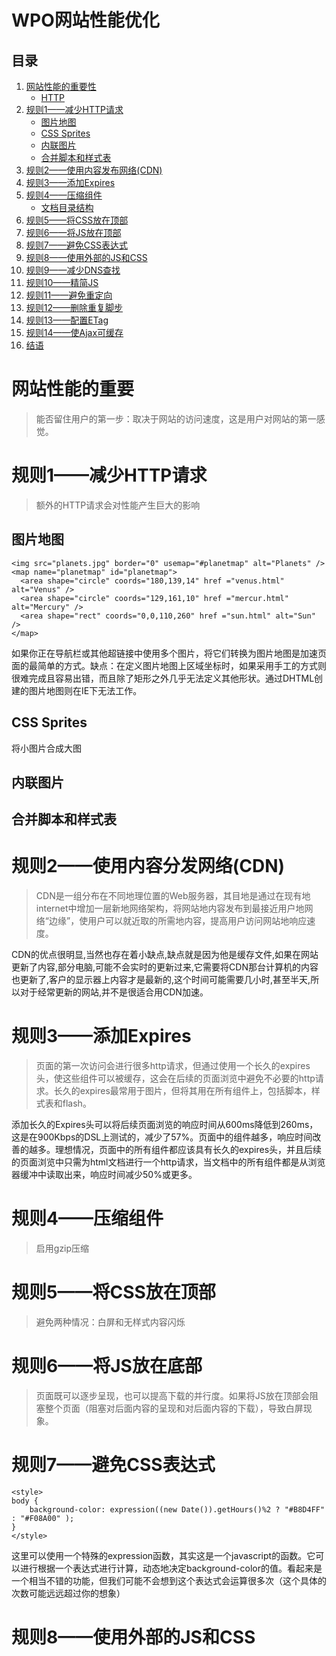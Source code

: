 # WPO网站性能优化

## 目录

1. [网站性能的重要性](#a)
	* [HTTP](#a1)
2. [规则1——减少HTTP请求](#b)
 	* [图片地图](#b1)
 	* [CSS Sprites](#b2)
 	* [内联图片](#b3)
 	* [合并脚本和样式表](#b4)
3. [规则2——使用内容发布网络(CDN) ](#c)
4. [规则3——添加Expires ](#d)
5. [规则4——压缩组件](#e)
	* [文档目录结构](#e1)
6. [规则5——将CSS放在顶部](#f)
7. [规则6——将JS放在顶部](#g)
8. [规则7——避免CSS表达式](#h)
9. [规则8——使用外部的JS和CSS](#i)
10. [规则9——减少DNS查找](#j)
11. [规则10——精简JS](#k)
12. [规则11——避免重定向](#l)
13. [规则12——删除重复脚步](#m)
14. [规则13——配置ETag](#n)
15. [规则14——使Ajax可缓存](#o)
16. [结语](#end)

<a name="a"></a>
# 网站性能的重要
> 能否留住用户的第一步：取决于网站的访问速度，这是用户对网站的第一感觉。

<a name="b"></a>
# 规则1——减少HTTP请求
> 额外的HTTP请求会对性能产生巨大的影响
<a name="b1"></a>
## 图片地图

	<img src="planets.jpg" border="0" usemap="#planetmap" alt="Planets" />
	<map name="planetmap" id="planetmap">
	  <area shape="circle" coords="180,139,14" href ="venus.html" alt="Venus" />
	  <area shape="circle" coords="129,161,10" href ="mercur.html" alt="Mercury" />
	  <area shape="rect" coords="0,0,110,260" href ="sun.html" alt="Sun" />
	</map>

如果你正在导航栏或其他超链接中使用多个图片，将它们转换为图片地图是加速页面的最简单的方式。缺点：在定义图片地图上区域坐标时，如果采用手工的方式则很难完成且容易出错，而且除了矩形之外几乎无法定义其他形状。通过DHTML创建的图片地图则在IE下无法工作。

<a name="b2"></a>
## CSS Sprites
将小图片合成大图

<a name="b3"></a>
## 内联图片

<a name="b4"></a>
## 合并脚本和样式表

<a name="c"></a>
# 规则2——使用内容分发网络(CDN)
> CDN是一组分布在不同地理位置的Web服务器，其目地是通过在现有地internet中增加一层新地网络架构，将网站地内容发布到最接近用户地网络“边缘”，使用户可以就近取的所需地内容，提高用户访问网站地响应速度。

CDN的优点很明显,当然也存在着小缺点,缺点就是因为他是缓存文件,如果在网站更新了内容,部分电脑,可能不会实时的更新过来,它需要将CDN那台计算机的内容也更新了,客户的显示器上内容才是最新的,这个时间可能需要几小时,甚至半天,所以对于经常更新的网站,并不是很适合用CDN加速。

<a name="d"></a>
# 规则3——添加Expires
> 页面的第一次访问会进行很多http请求，但通过使用一个长久的expires头，使这些组件可以被缓存，这会在后续的页面浏览中避免不必要的http请求。长久的expires最常用于图片，但将其用在所有组件上，包括脚本，样式表和flash。

添加长久的Expires头可以将后续页面浏览的响应时间从600ms降低到260ms，这是在900Kbps的DSL上测试的，减少了57%。页面中的组件越多，响应时间改善的越多。理想情况，页面中的所有组件都应该具有长久的expires头，并且后续的页面浏览中只需为html文档进行一个http请求，当文档中的所有组件都是从浏览器缓冲中读取出来，响应时间减少50%或更多。

<a name="e"></a>
# 规则4——压缩组件
> 启用gzip压缩

<a name="f"></a>
# 规则5——将CSS放在顶部
> 避免两种情况：白屏和无样式内容闪烁

<a name="g"></a>
# 规则6——将JS放在底部
> 页面既可以逐步呈现，也可以提高下载的并行度。如果将JS放在顶部会阻塞整个页面（阻塞对后面内容的呈现和对后面内容的下载），导致白屏现象。

<a name="h"></a>
# 规则7——避免CSS表达式

	<style>
	body {
	    background-color: expression((new Date()).getHours()%2 ? "#B8D4FF" : "#F08A00" );
	}
	</style>

这里可以使用一个特殊的expression函数，其实这是一个javascript的函数。它可以进行根据一个表达式进行计算，动态地决定background-color的值。看起来是一个相当不错的功能，但我们可能不会想到这个表达式会运算很多次（这个具体的次数可能远远超过你的想象）

<a name="i"></a>
# 规则8——使用外部的JS和CSS
